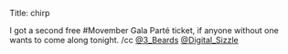 Title: chirp

I got a second free #Movember Gala Parté ticket, if anyone without one wants to come along tonight. /cc <a href="http://twitter.com/3_Beards">@3_Beards</a> <a href="http://twitter.com/Digital_Sizzle">@Digital_Sizzle</a>
